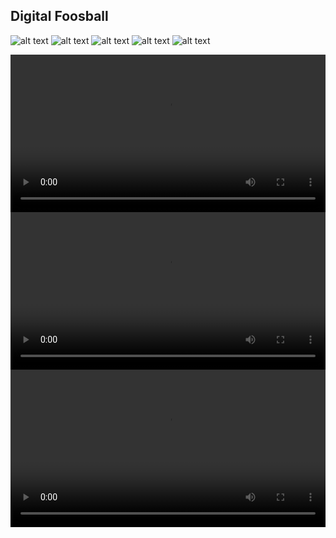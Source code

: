 ## Digital Foosball


![alt text](vpin_pics/vp1.JPG "1")
![alt text](vpin_pics/vp2.jpeg "2")
![alt text](vpin_pics/vp3.jpeg "3")
![alt text](vpin_pics/vp4.jpeg "4")
![alt text](vpin_pics/vp5.png "5")

<div class="myvideo">
   <video  style="display:block; width:100%; height:auto;" controls>
       <source src="{{ site.baseurl }}/Pin_Videos/simpsons.mp4" type="video/mp4" />      
          </video>
   <video  style="display:block; width:100%; height:auto;"  controls>       
      <source src="{{ site.baseurl }}/Pin_Videos/baseball.mp4" type="video/mp4" />      
          </video>
   <video  style="display:block; width:100%; height:auto;" controls>
            <source src="{{ site.baseurl }}/Pin_Videos/abra.mp4" type="video/mp4" />
          </video>
</div>
